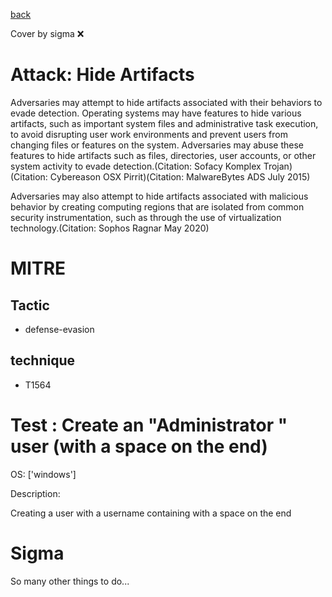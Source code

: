 [back](../index.md)

Cover by sigma :x: 

# Attack: Hide Artifacts

 Adversaries may attempt to hide artifacts associated with their behaviors to evade detection. Operating systems may have features to hide various artifacts, such as important system files and administrative task execution, to avoid disrupting user work environments and prevent users from changing files or features on the system. Adversaries may abuse these features to hide artifacts such as files, directories, user accounts, or other system activity to evade detection.(Citation: Sofacy Komplex Trojan)(Citation: Cybereason OSX Pirrit)(Citation: MalwareBytes ADS July 2015)

Adversaries may also attempt to hide artifacts associated with malicious behavior by creating computing regions that are isolated from common security instrumentation, such as through the use of virtualization technology.(Citation: Sophos Ragnar May 2020)

# MITRE
## Tactic
  - defense-evasion

## technique
  - T1564

# Test : Create an "Administrator " user (with a space on the end)

OS: ['windows']

Description:

 Creating a user with a username containing with a space on the end

# Sigma

 So many other things to do...